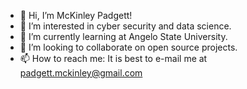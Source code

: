 - 👋 Hi, I’m McKinley Padgett!
- 👀 I’m interested in cyber security and data science.
- 🌱 I’m currently learning at Angelo State University.
- 💞️ I’m looking to collaborate on open source projects.
- 📫 How to reach me: It is best to e-mail me at padgett.mckinley@gmail.com

<!---
mckinleypadgett/mckinleypadgett is a ✨ special ✨ repository because its `README.md` (this file) appears on your GitHub profile.
You can click the Preview link to take a look at your changes.
--->
